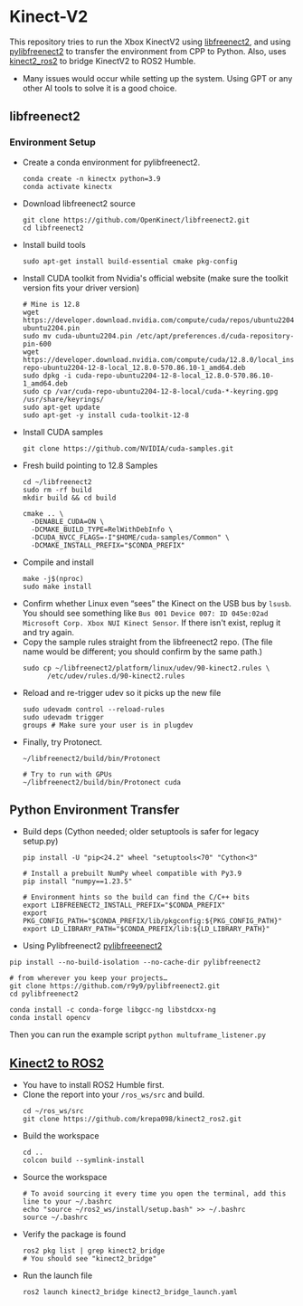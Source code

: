 # Kinect-V2
This repository tries to run the Xbox KinectV2 using [libfreenect2](https://github.com/OpenKinect/libfreenect2), and using [pylibfreenect2](https://github.com/r9y9/pylibfreenect2) to transfer the environment from CPP to Python. Also, uses [kinect2_ros2](https://github.com/krepa098/kinect2_ros2) to bridge KinectV2 to ROS2 Humble.

* Many issues would occur while setting up the system. Using GPT or any other AI tools to solve it is a good choice.

## libfreenect2
### Environment Setup
* Create a conda environment for pylibfreenect2.
  ```
  conda create -n kinectx python=3.9
  conda activate kinectx
  ```
* Download libfreenect2 source
  ```
  git clone https://github.com/OpenKinect/libfreenect2.git
  cd libfreenect2
  ```
* Install build tools
  ```
  sudo apt-get install build-essential cmake pkg-config
  ```
* Install CUDA toolkit from Nvidia's official website (make sure the toolkit version fits your driver version)
  ```
  # Mine is 12.8
  wget https://developer.download.nvidia.com/compute/cuda/repos/ubuntu2204/x86_64/cuda-ubuntu2204.pin
  sudo mv cuda-ubuntu2204.pin /etc/apt/preferences.d/cuda-repository-pin-600
  wget https://developer.download.nvidia.com/compute/cuda/12.8.0/local_installers/cuda-repo-ubuntu2204-12-8-local_12.8.0-570.86.10-1_amd64.deb
  sudo dpkg -i cuda-repo-ubuntu2204-12-8-local_12.8.0-570.86.10-1_amd64.deb
  sudo cp /var/cuda-repo-ubuntu2204-12-8-local/cuda-*-keyring.gpg /usr/share/keyrings/
  sudo apt-get update
  sudo apt-get -y install cuda-toolkit-12-8
  ```
* Install CUDA samples
  ```
  git clone https://github.com/NVIDIA/cuda-samples.git
  ```
* Fresh build pointing to 12.8 Samples
  ```
  cd ~/libfreenect2
  sudo rm -rf build
  mkdir build && cd build
  
  cmake .. \
    -DENABLE_CUDA=ON \
    -DCMAKE_BUILD_TYPE=RelWithDebInfo \
    -DCUDA_NVCC_FLAGS=-I"$HOME/cuda-samples/Common" \
    -DCMAKE_INSTALL_PREFIX="$CONDA_PREFIX"
  ```
* Compile and install
  ```
  make -j$(nproc)
  sudo make install
  ```
* Confirm whether Linux even “sees” the Kinect on the USB bus by `lsusb`. You should see something like `Bus 001 Device 007: ID 045e:02ad Microsoft Corp. Xbox NUI Kinect Sensor`. If there isn't exist, replug it and try again.
* Copy the sample rules straight from the libfreenect2 repo. (The file name would be different; you should confirm by the same path.)
  ```
  sudo cp ~/libfreenect2/platform/linux/udev/90-kinect2.rules \
        /etc/udev/rules.d/90-kinect2.rules
  ```
* Reload and re-trigger udev so it picks up the new file
  ```
  sudo udevadm control --reload-rules
  sudo udevadm trigger
  groups # Make sure your user is in plugdev
  ```
* Finally, try Protonect.
  ```
  ~/libfreenect2/build/bin/Protonect

  # Try to run with GPUs
  ~/libfreenect2/build/bin/Protonect cuda
  ```

## Python Environment Transfer
* Build deps (Cython needed; older setuptools is safer for legacy setup.py)
  ```
  pip install -U "pip<24.2" wheel "setuptools<70" "Cython<3"

  # Install a prebuilt NumPy wheel compatible with Py3.9
  pip install "numpy==1.23.5"
  
  # Environment hints so the build can find the C/C++ bits
  export LIBFREENECT2_INSTALL_PREFIX="$CONDA_PREFIX"
  export PKG_CONFIG_PATH="$CONDA_PREFIX/lib/pkgconfig:${PKG_CONFIG_PATH}"
  export LD_LIBRARY_PATH="$CONDA_PREFIX/lib:${LD_LIBRARY_PATH}"
  ```
* Using Pylibfreenect2 [pylibfreeenect2](https://github.com/r9y9/pylibfreenect2 )
```
pip install --no-build-isolation --no-cache-dir pylibfreenect2

# from wherever you keep your projects…
git clone https://github.com/r9y9/pylibfreenect2.git
cd pylibfreenect2

conda install -c conda-forge libgcc-ng libstdcxx-ng
conda install opencv
```
Then you can run the example script `python multuframe_listener.py`

## [Kinect2 to ROS2](https://github.com/krepa098/kinect2_ros2)
* You have to install ROS2 Humble first.
* Clone the report into your `/ros_ws/src` and build.
  ```
  cd ~/ros_ws/src
  git clone https://github.com/krepa098/kinect2_ros2.git
  ```
* Build the workspace
  ```
  cd ..
  colcon build --symlink-install
  ```
* Source the workspace
  ```
  # To avoid sourcing it every time you open the terminal, add this line to your ~/.bashrc
  echo "source ~/ros2_ws/install/setup.bash" >> ~/.bashrc
  source ~/.bashrc
  ```
* Verify the package is found
  ```
  ros2 pkg list | grep kinect2_bridge
  # You should see "kinect2_bridge"
  ```
* Run the launch file
  ```
  ros2 launch kinect2_bridge kinect2_bridge_launch.yaml
  ```

